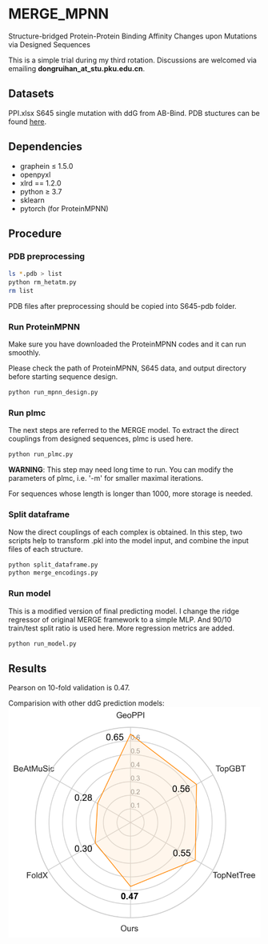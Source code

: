 # MERGE_MPNN
Structure-bridged Protein-Protein Binding Affinity Changes upon Mutations via Designed Sequences

This is a simple trial during my third rotation. Discussions are welcomed via emailing **dongruihan_at_stu.pku.edu.cn**.

## Datasets
PPI.xlsx
S645 single mutation with ddG from AB-Bind. PDB stuctures can be found [here](https://github.com/sarahsirin/AB-Bind-Database). 

## Dependencies
- graphein ≤ 1.5.0
- openpyxl
- xlrd == 1.2.0
- python ≥ 3.7
- sklearn
- pytorch (for ProteinMPNN)

## Procedure
### PDB preprocessing
```bash
ls *.pdb > list
python rm_hetatm.py
rm list
```
PDB files after preprocessing should be copied into S645-pdb folder.

### Run ProteinMPNN
Make sure you have downloaded the ProteinMPNN codes and it can run smoothly.

Please check the path of ProteinMPNN, S645 data, and output directory before starting sequence design.
```bash
python run_mpnn_design.py
```

### Run plmc
The next steps are referred to the MERGE model. 
To extract the direct couplings from designed sequences, plmc is used here. 
```bash
python run_plmc.py
```
**WARNING**: This step may need long time to run. You can modify the parameters of plmc, i.e. '-m' for smaller maximal iterations. 

For sequences whose length is longer than 1000, more storage is needed. 

### Split dataframe
Now the direct couplings of each complex is obtained. In this step, two scripts help to transform .pkl into the model input, and combine the input files of each structure.
```bash
python split_dataframe.py
python merge_encodings.py
```

### Run model
This is a modified version of final predicting model. I change the ridge regressor of original MERGE framework to a simple MLP. And 90/10 train/test split ratio is used here. More regression metrics are added. 
```bash
python run_model.py
```

## Results
Pearson on 10-fold validation is 0.47.

Comparision with other ddG prediction models:
![image](https://github.com/ruihan-dong/MERGE_MPNN/blob/main/comparison.png)
